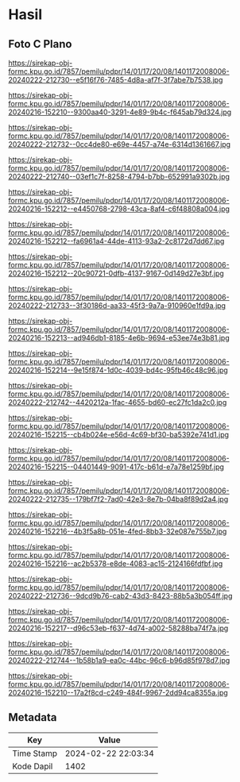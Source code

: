 # Hasil

## Foto C Plano

https://sirekap-obj-formc.kpu.go.id/7857/pemilu/pdpr/14/01/17/20/08/1401172008006-20240222-212730--e5f16f76-7485-4d8a-af7f-3f7abe7b7538.jpg

https://sirekap-obj-formc.kpu.go.id/7857/pemilu/pdpr/14/01/17/20/08/1401172008006-20240216-152210--9300aa40-3291-4e89-9b4c-f645ab79d324.jpg

https://sirekap-obj-formc.kpu.go.id/7857/pemilu/pdpr/14/01/17/20/08/1401172008006-20240222-212732--0cc4de80-e69e-4457-a74e-6314d1361667.jpg

https://sirekap-obj-formc.kpu.go.id/7857/pemilu/pdpr/14/01/17/20/08/1401172008006-20240222-212740--03ef1c7f-8258-4794-b7bb-652991a9302b.jpg

https://sirekap-obj-formc.kpu.go.id/7857/pemilu/pdpr/14/01/17/20/08/1401172008006-20240216-152212--e4450768-2798-43ca-8af4-c6f48808a004.jpg

https://sirekap-obj-formc.kpu.go.id/7857/pemilu/pdpr/14/01/17/20/08/1401172008006-20240216-152212--fa6961a4-44de-4113-93a2-2c8172d7dd67.jpg

https://sirekap-obj-formc.kpu.go.id/7857/pemilu/pdpr/14/01/17/20/08/1401172008006-20240216-152212--20c90721-0dfb-4137-9167-0d149d27e3bf.jpg

https://sirekap-obj-formc.kpu.go.id/7857/pemilu/pdpr/14/01/17/20/08/1401172008006-20240222-212733--3f30186d-aa33-45f3-9a7a-910960e1fd9a.jpg

https://sirekap-obj-formc.kpu.go.id/7857/pemilu/pdpr/14/01/17/20/08/1401172008006-20240216-152213--ad946db1-8185-4e6b-9694-e53ee74e3b81.jpg

https://sirekap-obj-formc.kpu.go.id/7857/pemilu/pdpr/14/01/17/20/08/1401172008006-20240216-152214--9e15f874-1d0c-4039-bd4c-95fb46c48c96.jpg

https://sirekap-obj-formc.kpu.go.id/7857/pemilu/pdpr/14/01/17/20/08/1401172008006-20240222-212742--4420212a-1fac-4655-bd60-ec27fc1da2c0.jpg

https://sirekap-obj-formc.kpu.go.id/7857/pemilu/pdpr/14/01/17/20/08/1401172008006-20240216-152215--cb4b024e-e56d-4c69-bf30-ba5392e741d1.jpg

https://sirekap-obj-formc.kpu.go.id/7857/pemilu/pdpr/14/01/17/20/08/1401172008006-20240216-152215--04401449-9091-417c-b61d-e7a78e1259bf.jpg

https://sirekap-obj-formc.kpu.go.id/7857/pemilu/pdpr/14/01/17/20/08/1401172008006-20240222-212735--179bf7f2-7ad0-42e3-8e7b-04ba8f89d2a4.jpg

https://sirekap-obj-formc.kpu.go.id/7857/pemilu/pdpr/14/01/17/20/08/1401172008006-20240216-152216--4b3f5a8b-051e-4fed-8bb3-32e087e755b7.jpg

https://sirekap-obj-formc.kpu.go.id/7857/pemilu/pdpr/14/01/17/20/08/1401172008006-20240216-152216--ac2b5378-e8de-4083-ac15-2124166fdfbf.jpg

https://sirekap-obj-formc.kpu.go.id/7857/pemilu/pdpr/14/01/17/20/08/1401172008006-20240222-212736--9dcd9b76-cab2-43d3-8423-88b5a3b054ff.jpg

https://sirekap-obj-formc.kpu.go.id/7857/pemilu/pdpr/14/01/17/20/08/1401172008006-20240216-152217--d96c53eb-f637-4d74-a002-58288ba74f7a.jpg

https://sirekap-obj-formc.kpu.go.id/7857/pemilu/pdpr/14/01/17/20/08/1401172008006-20240222-212744--1b58b1a9-ea0c-44bc-96c6-b96d85f978d7.jpg

https://sirekap-obj-formc.kpu.go.id/7857/pemilu/pdpr/14/01/17/20/08/1401172008006-20240216-152210--17a2f8cd-c249-484f-9967-2dd94ca8355a.jpg


## Metadata

| Key        | Value               |
| ---------- | ------------------- |
| Time Stamp | 2024-02-22 22:03:34 |
| Kode Dapil | 1402                |



